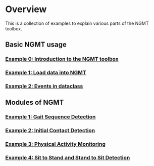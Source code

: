 # Overview

This is a collection of examples to explain various parts of the NGMT toolbox.

## Basic NGMT usage

### [Example 0: Introduction to the NGMT toolbox](basic_00_intro_ngmt.md)
### [Example 1: Load data into NGMT](basic_01_load_Data.md)
### [Example 2: Events in dataclass](basic_02_events.md)

## Modules of NGMT

### [Example 1: Gait Sequence Detection](modules_01_gsd.md)
### [Example 2: Initial Contact Detection](modules_02_icd.md)
### [Example 3: Physical Activity Monitoring](03_tutorial_physical_activity_monitoring.md)
### [Example 4: Sit to Stand and Stand to Sit Detection](05_tutorial_sit_to_stand_stand_to_sit_detection.md)